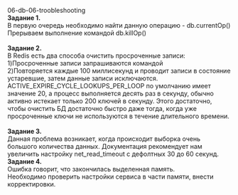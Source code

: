 <a name="db1"></a> 06-db-06-troobleshooting<br>
<b>Задание 1. </b><br>
В первую очередь необходимо найти данную операцию - db.currentOp() </br> 
Прерываем выполнение командой db.killOp() </br></br>
<b>Задание 2. </b> <br> 
В Redis есть два способа очистить просроченные записи: </br>
1)Просроченные записи запрашиваются командой </br>
2)Повторяется каждые 100 миллисекунд и проводит записи в состояние устаревшие, затем данные записи исключаются. </br> ACTIVE_EXPIRE_CYCLE_LOOKUPS_PER_LOOP по умолчанию имеет значение 20, а процесс выполняется десять раз в секунду, обычно активно истекает только 200 ключей в секунду. Этого достаточно, чтобы очистить БД достаточно быстро даже тогда, когда уже просроченные ключи не используются в течение длительного времени.</br></br>
<b>Задание 3. </b> <br>
Данная проблема возникает, когда происходит выборка очень большого количества данных.
Документация рекомендует нам увеличить настройку net_read_timeout с дефолтных 30 до 60 секунд.
<br><b>Задание 4. </b> <br>
Ошибка говорит, что закончилась выделенная память. </br>
Необходимо проверить настройки сервиса в части памяти, внести корректировки.

